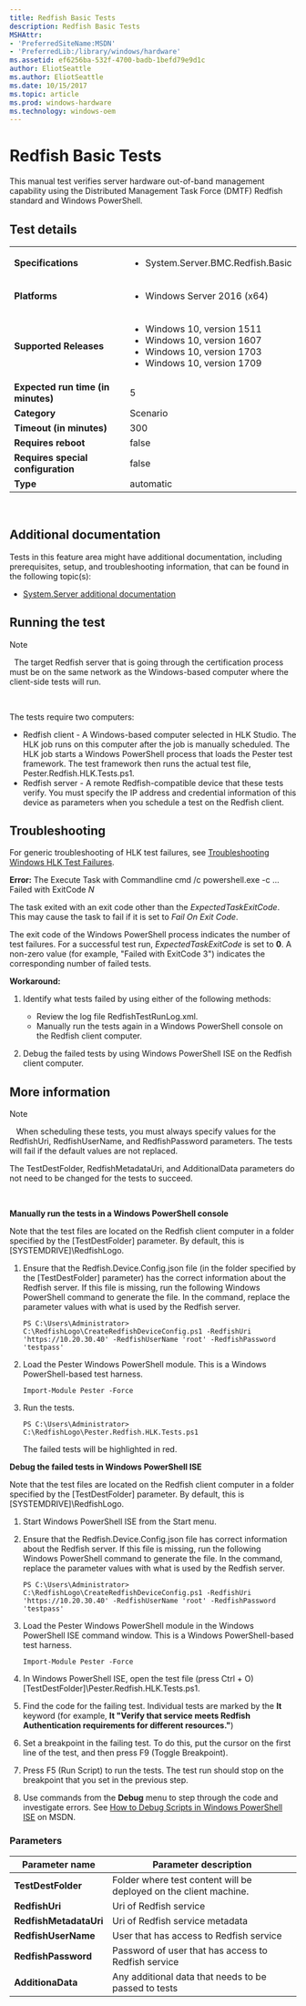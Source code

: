 ```yaml
---
title: Redfish Basic Tests
description: Redfish Basic Tests
MSHAttr:
- 'PreferredSiteName:MSDN'
- 'PreferredLib:/library/windows/hardware'
ms.assetid: ef6256ba-532f-4700-badb-1befd79e9d1c
author: EliotSeattle
ms.author: EliotSeattle
ms.date: 10/15/2017
ms.topic: article
ms.prod: windows-hardware
ms.technology: windows-oem
---
```


# <span id="p_hlk_test.66856ef9-be4b-4aea-9d3b-71a89214c30e"></span>Redfish Basic Tests


This manual test verifies server hardware out-of-band management capability using the Distributed Management Task Force (DMTF) Redfish standard and Windows PowerShell.

## Test details
|||
|---|---|
| **Specifications**  | <ul><li>System.Server.BMC.Redfish.Basic</li></ul> |  
| **Platforms**   | <ul><li>Windows Server 2016 (x64)</li></ul> |
| **Supported Releases** | <ul><li>Windows 10, version 1511</li><li>Windows 10, version 1607</li><li>Windows 10, version 1703</li><li>Windows 10, version 1709</li></ul> |
|**Expected run time (in minutes)**| 5 |
|**Category**| Scenario |
|**Timeout (in minutes)**| 300 |
|**Requires reboot**| false |
|**Requires special configuration**| false |
|**Type**| automatic |

 

## <span id="Additional_documentation"></span><span id="additional_documentation"></span><span id="ADDITIONAL_DOCUMENTATION"></span>Additional documentation


Tests in this feature area might have additional documentation, including prerequisites, setup, and troubleshooting information, that can be found in the following topic(s):

-   [System.Server additional documentation](system-server-additional-documentation.md)

## <span id="Running_the_test"></span><span id="running_the_test"></span><span id="RUNNING_THE_TEST"></span>Running the test

>[!NOTE]
>  The target Redfish server that is going through the certification process must be on the same network as the Windows-based computer where the client-side tests will run.

 

The tests require two computers:

-   Redfish client - A Windows-based computer selected in HLK Studio. The HLK job runs on this computer after the job is manually scheduled. The HLK job starts a Windows PowerShell process that loads the Pester test framework. The test framework then runs the actual test file, Pester.Redfish.HLK.Tests.ps1.
-   Redfish server - A remote Redfish-compatible device that these tests verify. You must specify the IP address and credential information of this device as parameters when you schedule a test on the Redfish client.

## <span id="Troubleshooting"></span><span id="troubleshooting"></span><span id="TROUBLESHOOTING"></span>Troubleshooting


For generic troubleshooting of HLK test failures, see [Troubleshooting Windows HLK Test Failures](..\user\troubleshooting-windows-hlk-test-failures.md).

**Error:** The Execute Task with Commandline cmd /c powershell.exe -c ... Failed with ExitCode *N*

The task exited with an exit code other than the *ExpectedTaskExitCode*. This may cause the task to fail if it is set to *Fail On Exit Code*.

The exit code of the Windows PowerShell process indicates the number of test failures. For a successful test run, *ExpectedTaskExitCode* is set to **0**. A non-zero value (for example, "Failed with ExitCode 3") indicates the corresponding number of failed tests.

**Workaround:**

1.  Identify what tests failed by using either of the following methods:

    -   Review the log file RedfishTestRunLog.xml.
    -   Manually run the tests again in a Windows PowerShell console on the Redfish client computer.

2.  Debug the failed tests by using Windows PowerShell ISE on the Redfish client computer.

## <span id="More_information"></span><span id="more_information"></span><span id="MORE_INFORMATION"></span>More information

>[!NOTE]
>  
When scheduling these tests, you must always specify values for the RedfishUri, RedfishUserName, and RedfishPassword parameters. The tests will fail if the default values are not replaced.

The TestDestFolder, RedfishMetadataUri, and AdditionalData parameters do not need to be changed for the tests to succeed.

 

**Manually run the tests in a Windows PowerShell console**

Note that the test files are located on the Redfish client computer in a folder specified by the \[TestDestFolder\] parameter. By default, this is \[SYSTEMDRIVE\]\\RedfishLogo.

1.  Ensure that the Redfish.Device.Config.json file (in the folder specified by the \[TestDestFolder\] parameter) has the correct information about the Redfish server. If this file is missing, run the following Windows PowerShell command to generate the file. In the command, replace the parameter values with what is used by the Redfish server.

    ``` syntax
    PS C:\Users\Administrator> C:\RedfishLogo\CreateRedfishDeviceConfig.ps1 -RedfishUri 'https://10.20.30.40' -RedfishUserName 'root' -RedfishPassword 'testpass'
    ```

2.  Load the Pester Windows PowerShell module. This is a Windows PowerShell-based test harness.

    ``` syntax
    Import-Module Pester -Force
    ```

3.  Run the tests.

    ``` syntax
    PS C:\Users\Administrator> C:\RedfishLogo\Pester.Redfish.HLK.Tests.ps1
    ```

    The failed tests will be highlighted in red.

**Debug the failed tests in Windows PowerShell ISE**

Note that the test files are located on the Redfish client computer in a folder specified by the \[TestDestFolder\] parameter. By default, this is \[SYSTEMDRIVE\]\\RedfishLogo.

1.  Start Windows PowerShell ISE from the Start menu.
2.  Ensure that the Redfish.Device.Config.json file has correct information about the Redfish server. If this file is missing, run the following Windows PowerShell command to generate the file. In the command, replace the parameter values with what is used by the Redfish server.

    ``` syntax
    PS C:\Users\Administrator> C:\RedfishLogo\CreateRedfishDeviceConfig.ps1 -RedfishUri 'https://10.20.30.40' -RedfishUserName 'root' -RedfishPassword 'testpass'
    ```

3.  Load the Pester Windows PowerShell module in the Windows PowerShell ISE command window. This is a Windows PowerShell-based test harness.

    ``` syntax
    Import-Module Pester -Force
    ```

4.  In Windows PowerShell ISE, open the test file (press Ctrl + O) \[TestDestFolder\]\\Pester.Redfish.HLK.Tests.ps1.
5.  Find the code for the failing test. Individual tests are marked by the **It** keyword (for example, **It "Verify that service meets Redfish Authentication requirements for different resources."**)
6.  Set a breakpoint in the failing test. To do this, put the cursor on the first line of the test, and then press F9 (Toggle Breakpoint).
7.  Press F5 (Run Script) to run the tests. The test run should stop on the breakpoint that you set in the previous step.
8.  Use commands from the **Debug** menu to step through the code and investigate errors. See [How to Debug Scripts in Windows PowerShell ISE](https://msdn.microsoft.com/powershell/scripting/core-powershell/ise/how-to-debug-scripts-in-windows-powershell-ise) on MSDN.

### <span id="Parameters"></span><span id="parameters"></span><span id="PARAMETERS"></span>Parameters

| Parameter name         | Parameter description                                             |
|------------------------|-------------------------------------------------------------------|
| **TestDestFolder**     | Folder where test content will be deployed on the client machine. |
| **RedfishUri**         | Uri of Redfish service                                            |
| **RedfishMetadataUri** | Uri of Redfish service metadata                                   |
| **RedfishUserName**    | User that has access to Redfish service                           |
| **RedfishPassword**    | Password of user that has access to Redfish service               |
| **AdditionaData**      | Any additional data that needs to be passed to tests              |

 

 

 







